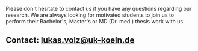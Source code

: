 Please don't hesitate to contact us if you have any questions regarding our research.
We are always looking for motivated students to join us to perform their Bachelor's, Master's or MD (Dr. med.) thesis work with us.

## Contact: lukas.volz@uk-koeln.de 
